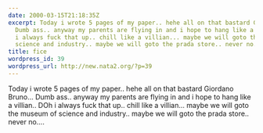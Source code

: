 ```yaml
---
date: 2000-03-15T21:18:35Z
excerpt: Today i wrote 5 pages of my paper.. hehe all on that bastard Giordano Bruno...
  Dumb ass.. anyway my parents are flying in and i hope to hang like a villian.. DOh
  i always fuck that up.. chill like a villian... maybe we will goto the museum of
  science and industry.. maybe we will goto the prada store.. never no....
title: fice
wordpress_id: 39
wordpress_url: http://new.nata2.org/?p=39
---
```


Today i wrote 5 pages of my paper.. hehe all on that bastard Giordano Bruno... Dumb ass.. anyway my parents are flying in and i hope to hang like a villian.. DOh i always fuck that up.. chill like a villian... maybe we will goto the museum of science and industry.. maybe we will goto the prada store.. never no....
